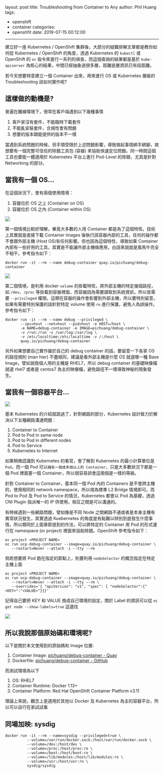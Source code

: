 layout: post
title: Troubleshooting from Container to Any
author: Phil Huang
tags:
  - openshift
  - container
categories:
  - openshfit
date: 2019-07-15 00:12:00
---
建立好一座 Kubernetes / OpenShift 集群後，大部分的疑難排解文章都是教你如何從 Kubernetes / OpenShift 的角度，透過 Kubernetes 的 `kubectl` 或 OpenShift 的 `oc` 指令來進行一系列的偵查，而這個查詢的結果都是基於 `kube-apiserver` 為核心的結果，中間已經抽象過很多層，距離底層資訊已有段距離。

若今天想要特意建立一個 Container 出來，用來進行 OS 或 Kubernetes 層級的 Troubleshooting 該如何實作呢?

<!--more-->

## 這樣做的動機是?

普遍在離線環境下，很常在客戶端遇到以下幾種事情

1. 客戶家沒有套件，不能臨時下載套件
2. 不能亂安裝套件，合規性會有問題
3. 想要的版本跟能提供的版本不一樣

當遇到系統問題的時候，但手頭受限於上述問題影響，導致做起事情綁手綁腳，故想要有一個完整可信任的除錯工具包 (容器) 來協助快速定位問題。同一時間這個工具也要能一體適用於 Kubernetes 平台上進行 Pod-Level 的除錯，尤其是針對 Networking 的部分。


## 當我有一個 OS...

在這個狀況下，會有兩個使用情境：

1. 容器位於 OS 之上 (Container on OS)
2. 容器位於 OS 之內 (Container within OS)

![](/images/container-on-os.png)

第一個情境比較好理解，畢竟大多數的人用 Container 都是為了這個特性。技術上其實就是直接下載 Container Images 後執行該容器內部的工具，任何的操作都不會跟外部主機 (Host OS)有任何影響。但也因為這個特性，導致如果 Container 內部有一些好用的工具，其實是不能讓外部主機做應用，白話來說就是風馬牛完全不相干。參考指令如下：

```
docker run -it --rm --name debug-container quay.io/pichuang/debug-container
```

![](/images/container-within-os.png)

第二個情境，是利用 docker `volume` 的掛載特性，將外部主機的特定幾個路徑，如 `/dev`、`/proc` 等掛載到容器裡面，而容器因為需要讀取到系統資訊，所以皆需要 `--privileged` 權限。這類在容器的操作會影響到外部主機，所以要特別留意，如果有需要特別保護的話針對特定 volume 使用 `ro` 進行保護，避免人為誤操作。參考指令如下：

```
docker run -it --rm --name debug --privileged \
       --ipc=host --net=host --pid=host -e HOST=/host \
       -e NAME=debug-container -e IMAGE=pichuang/debug-container \
       -v /run:/run -v /var/log:/var/log \
       -v /etc/localtime:/etc/localtime -v /:/host \
       quay.io/pichuang/debug-container
```

另外如果想要自己實作屬於自己的 debug container 的話，要留意一下各家 OS 的路徑規則 (man hier) 不盡相同，建議是看外部主機是什麼 OS 就選哪一種 Base Image，譬如說我個人用的主機是 RHEL7，所以 debug container 的基礎映像檔就選 rhel7 或者是 centos7 為主的映像檔，避免路徑不一樣導致神秘的現象發生。

## 當我有一個容器平台...

![](/images/k8s-networking.png)

基本 Kubernetes 的介紹就跳過了，針對網路的部分，Kubernetes 設計致力於解決以下五種網路溝通問題：

1. Container to Container
2. Pod to Pod in same node
3. Pod to Pod in different nodes
4. Pod to Service
5. Kubernetes to Internet

如果稍微認識到 Kubernetes 的看官，會了解到 Kubernetes 的最小計算單位是 `Pod`，而一個 Pod 可以`擁有一個或多個以上的 Container`，只是大多數狀況下都是一個 Pod 裡面塞一個 Container，所以很容易誤會這兩個是一樣的等級。

針對 Container to Container，基本同一個 Pod 內的 Containers 是不會跨主機的，使用相同的 network namespace，所以視為標準 L2 Bridge 情境即可。而 Pod to Pod 及 Pod to Service 的情況，Kubernetes 都會以 Pod 為基礎，透過 CNI Plugin 指派唯一的 IP 供使用，相互之間是可以溝通的。

有時候遇到一些網路問題，譬如像是不同 Node 之間網路不通或者是本身主機有異常狀況發生，其實透過 Kuebernetes 的角度是有點難以辨別到底發生什麼事情，所以類同於上面章節提到的作法，可以將特定的 Container 用 Pod 的形式運行在 namespace (or project) 裡面來協助除錯。OpenShift 參考指令如下：

```
oc project <PROJECT NAME>
oc run ocp-debug-container --image=quay.io/pichuang/debug-container \
   --restart=Never --attach -i --tty --rm
```

倘若想要將 Pod 跑在指定的節點上，則要利用 `nodeSelector` 的概念指定在特定主機上面

```
oc project <PROJECT NAME>
oc run ocp-debug-container --image=quay.io/pichuang/debug-container \
   --restart=Never --attach -i --tty --rm \
   --overrides='{ "apiVersion": "v1", "spec": { "nodeSelector":{"<KEY>":"<VALUE>"}}}'
```

記得自己要把 KEY 和 VALUE 換成自己環境的設定，關於 Label 的資訊可以從 `oc get node --show-labels=true` 這邊找

![](/images/run-on-openshift.png)

## 所以我說那個原始碼和環境呢?

以下是關於本文使用到的原始碼和 Image 位置: 
1. Container Image: [pichuang/debug-container - Quay](https://quay.io/repository/pichuang/debug-container?tab=info)
2. Dockerfile: [pichuang/debug-container - GitHub](https://github.com/pichuang/debug-container)

而測試環境為以下

1. OS: RHEL7
2. Container Runtime: Docker 1.13+
3. Container Platform: Red Hat OpenShift Container Platform v3.11

理論上來說，觀念上是適用於其他以 Docker 及 Kubernetes 為主的容器平台，所以可以自行在家試試看

## 同場加映: sysdig

```
docker run -it --rm --name=sysdig --privileged=true \
          --volume=/var/run/docker.sock:/host/var/run/docker.sock \
          --volume=/dev:/host/dev \
          --volume=/proc:/host/proc:ro \
          --volume=/boot:/host/boot:ro \
          --volume=/lib/modules:/host/lib/modules:ro \
          --volume=/usr:/host/usr:ro \
          sysdig/sysdig
```